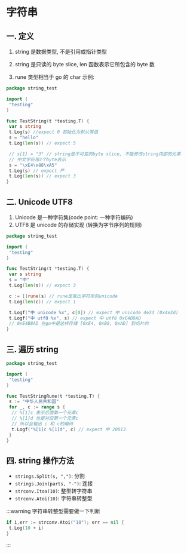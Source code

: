 # 字符串

## 一. 定义

1. string 是数据类型, 不是引用或指针类型

2. string 是只读的 byte slice, len 函数表示它所包含的 byte 数

3. rune 类型相当于 go 的 char
示例:

```go
package string_test

import (
 "testing"
)

func TestString(t *testing.T) {
 var s string
 t.Log(s) //expect 0 初始化为默认零值
 s = "hello"
 t.Log(len(s)) // expect 5

 // s[1] = "3" // string是不可变的byte slice, 不能修改string内部的元素
 // 中文字符用3个byte表示
 s = "\xE4\x88\xA5"
 t.Log(s) // expect 严
 t.Log(len(s)) // expect 3
}
```

## 二. Unicode UTF8

1. Unicode 是一种字符集(code point: 一种字符编码)
2. UTF8 是 unicode 的存储实现 (转换为字节序列的规则)

```go
package string_test

import (
 "testing"
)

func TestString(t *testing.T) {
 var s string
 s = "中"
 t.Log(len(s)) // expect 3

 c := []rune(s) // rune是取出字符串的unicode
 t.Log(len(c)) // expect 1

 t.Logf("中 unicode %x", c[0]) // expect 中 unicode 4e2d (0x4e2d)
 t.Logf("中 utf8 %x", s) // expect 中 utf8 0xE4B8AD
 // 0xE4B8AD 在go中是这样存储 [0xE4, 0xB8, 0xAD] 到切片的
}
```

## 三. 遍历 string

```go
package string_test

import (
 "testing"
)

func TestStringRune(t *testing.T) {
 s := "中华人民共和国"
 for _, c := range s {
  // %[1]c 表示后面第一个元素c
  // %[1]d 也是对应第一个元素c
  // 所以会输出 c 和 c的编码
  t.Logf("%[1]c %[1]d", c) // expect 中 20013
 }
}
```

## 四. string 操作方法

- `strings.Split(s, ",")`: 分割
- `strings.Join(parts, "-")`: 连接
- `strconv.Itoa(10)`: 整型转字符串
- `strconv.Atoi(10)`: 字符串转整型

:::warning
字符串转整型需要做一下判断

```go
if i,err := strconv.Atoi("10"); err == nil {
 t.Log(10 + i)
}
```

:::
